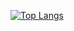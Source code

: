 [![Top Langs](https://github-readme-stats.vercel.app/api/top-langs/?username=Filipe-Leite)](https://github.com/anuraghazra/github-readme-stats)
